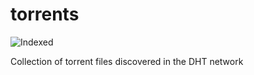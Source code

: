 torrents 
========
![Indexed](https://img.shields.io/badge/indexed-223271-blue)

Collection of torrent files discovered in the DHT network
